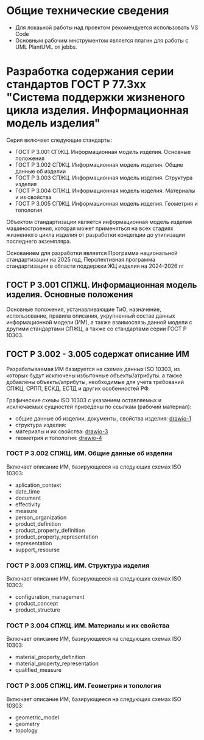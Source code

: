 # Общие технические сведения

- Для локаьной работы над проектом рекомендуется использовать VS Code
- Основным рабочим мнструментом является плагин для работы с UML PlantUML от jebbs.


# Разработка содержания серии стандартов ГОСТ Р 77.3хх "Система поддержки жизненого цикла изделия. Информационная модель изделия"
Серия включает следующие стандарты:
- ГОСТ Р 3.001 СПЖЦ. Информационная модель изделия. Основные положения
- ГОСТ Р 3.002 СПЖЦ. Информационная модель изделия. Общие данные об изделии
- ГОСТ Р 3.003 СПЖЦ. Информационная модель изделия. Структура изделия
- ГОСТ Р 3.004 СПЖЦ. Информационная модель изделия. Материалы и из свойства
- ГОСТ Р 3.005 СПЖЦ. Информационная модель изделия. Геометрия и топология

Объектом стандартизации является информационная модель изделия машиностроения, которая может применяться на всех стадиях жизненного цикла изделия от разработки концепции до утилизации последнего экземпляра. 

Основанием для разработки является Программа национальной стандартизации на 2025 год, Перспективная программа стандартизации в области поддержки ЖЦ изделия на 2024-2026 гг

## ГОСТ Р 3.001 СПЖЦ. Информационная модель изделия. Основные положения
Основные положения, устанавливающие ТиО, назначение, использование, правила описания, укрупненный состав данных информационной модели (ИМ), а также взаимосвязь данной модели с другими стандартами СПЖЦ, а также со стандартами серии ГОСТ Р 10303.

## ГОСТ Р 3.002 - 3.005 содержат описание ИМ
Разрабатываемая ИМ базируется на схемах данных ISO 10303, из которых будут исключены избыточные объекты/атрибуты. а также добавлены объекты/атрибуты, необходимые для учета требований СПЖЦ, СРПП, ЕСКД, ЕСТД и других особенностей РФ.

Графические схемы ISO 10303 с указанием оставляемых и исключаемых сущностей приведены по ссылкам (рабочий материал):
- общие данные об изделии, документы, свойства изделия: [drawio-1](https://drive.google.com/file/d/1F35RtoRhY2Rs6LxDwUZy8BeiVHYCgwPD/view?usp=sharing)
- структура изделия:
- материалы и их свойства: [drawio-3](https://drive.google.com/file/d/1QdAzImpIu99hlYnU8tAApNredC_dyG-2/view?usp=sharing)
- геометрия и топология: [drawio-4](https://drive.google.com/file/d/1k2lVPq3zpFvjuVSG-2OZ6wffkYibRSGy/view?usp=sharing)

### ГОСТ Р 3.002 СПЖЦ. ИМ. Общие данные об изделии
Включает описание ИМ, базирующееся на следующих схемах ISO 10303:
- aplication_context
- date_time
- document
- effectivity
- measure
- person_organization
- product_definition
- product_property_definition
- product_property_representation
- representation
- support_resourse

### ГОСТ Р 3.003 СПЖЦ. ИМ. Структура изделия
Включает описание ИМ, базирующееся на следующих схемах ISO 10303:
- configuration_management
- product_concept
- product_structure

### ГОСТ Р 3.004 СПЖЦ. ИМ. Материалы и их свойства
Включает описание ИМ, базирующееся на следующих схемах ISO 10303:
- material_property_definition
- material_property_representation
- qualified_measure

### ГОСТ Р 3.005 СПЖЦ. ИМ. Геометрия и топология
Включает описание ИМ, базирующееся на следующих схемах ISO 10303:
- geometric_model
- geometry
- topology
